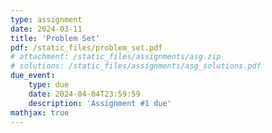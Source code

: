 ```yaml
---
type: assignment
date: 2024-03-11
title: 'Problem Set'
pdf: /static_files/problem_set.pdf
# attachment: /static_files/assignments/asg.zip
# solutions: /static_files/assignments/asg_solutions.pdf
due_event: 
    type: due
    date: 2024-04-04T23:59:59
    description: 'Assignment #1 due'
mathjax: true
---
```

<!-- ## Problem 1: Frequency

**You are required to implement the function in `problem1.py`.**

(1) In Tutorial 1, we showcase that FFT can reveal the frequency of a signal. Please implement function `get_freq_FFT(s_t, f_s)` using FFT algorithm. `s_t` is any time-varient signal, with length `(T*f_s,)`, where `T` is the duration of `s_t`. Please return a numpy array in float with frequencies in ascending order, if there are more than one frequencies. If there are indeed $n$ frequencies, but you can only distinguish some of them, please return `None`. 

(2) In Tutorial 2, we also mention ACF can capture the periodic information of a signal. Please implement `get_freq_ACF(s_t, f_s)` to compute the frequency. Since ACF can only output one frequency, please return the frequency in a numpy array of type float.

(3) For a signal that is the  aggregation of pure tone signals with different frequencies, i.e.
\begin{equation}
    s(t) = \sum_{i=1}^{n} cos(2 \pi \cdot f_i \cdot t),
\end{equation}
where $n$ is the number of frequencies (`n < 1e6`). $f_i$ is the $i$-th frequency. $f_i \neq f_j, \forall i \neq j$. Can you derive an algorithm other than FFT and ACF that extracts the frequency component of $s(t)$? Please implement `get_freq_your_algo(s_t, f_s=16000)`. Note that we assume the frequencies are distinguishable under `f_s` ($f_s \gg 2 \cdot \max(f_i)$). Your goal is to output as many frequency component as possible. Your grade will depend on how many frequencies you can accurately extract. The return value should be stored in a numpy array (float) with ascending order. (You are not allowed to import/use any module for FFT or ACF in (3).)

```
The right answer: [10., 13., 38., 90., 203., 399.]
Your Answer 1: [10.] -> Correct 1, Wrong 0, Miss 5 
Your Answer 2: [10., 90.] -> Correct 2, Wrong 0, Miss 4
Your Answer 3: [10., 12., 13., 15., 30., 200., 399.] -> Correct 3, Wrong 4, Miss 3

```

## Problem 2: Correlation



## Problem 3: Filter
 -->



